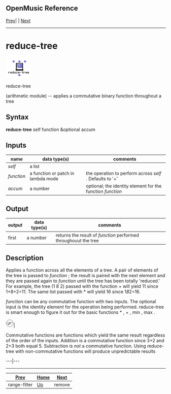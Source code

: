 OpenMusic Reference  
---  
[Prev](range-filter)| | [Next](remove)  
  
* * *

# reduce-tree

![](figures/functions/arithmetic/reduce-tree.png)

  
  
reduce-tree  
  
(arithmetic module) \-- applies a commutative binary function throughout a
tree  

## Syntax

   **reduce-tree**  self function &optional accum  

## Inputs

name| data type(s)| comments  
---|---|---  
_self_ |  a list|  
_function_ |  a function or patch in lambda mode| the operation to perform across  _self_ . Defaults to '+'  
_accum_ |  a number| optional; the identity element for the function _function_   
  
## Output

output| data type(s)| comments  
---|---|---  
first| a number| returns the result of  _function_  performed throughouut the tree  
  
## Description

Applies a function across all the elements of a tree. A pair of elements of
the tree is passed to  _function_  ; the result is paired with the next
element and they are passed again to  _function_  until the tree has been
totally 'reduced.' For example, the tree (1 8 2) passed with the function  + 
will yield 11 since 1+8+2=11. The same list passed with  *  will yield 16
since 1*8*2=16.

  _function_  can be any commutative function with two inputs. The optional
input is the identity element for the operation being performed.  reduce-tree 
is smart enough to figure it out for the basic functions  * ,  + ,  min ,
 max .

![Note](figures/images/note.gif)|

Commutative functions are functions which yield the same result regardless of
the order of the inputs. Addition is a commutative function since 3+2 and 2+3
both equal 5. Subtraction is _not_ a commutative function. Using  reduce-tree 
with non-commutative functions will produce unpredictable results  
  
---|---  
  
* * *

[Prev](range-filter)| [Home](index)| [Next](remove)  
---|---|---  
range-filter| [Up](funcref.main)| remove

